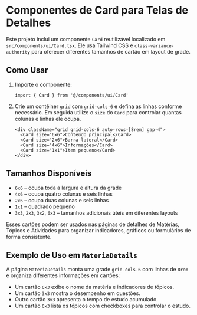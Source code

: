 # Componentes de Card para Telas de Detalhes

Este projeto inclui um componente `Card` reutilizável localizado em `src/components/ui/Card.tsx`.
Ele usa Tailwind CSS e `class-variance-authority` para oferecer diferentes tamanhos de cartão em
layout de grade.

## Como Usar

1. Importe o componente:
   ```tsx
   import { Card } from '@/components/ui/Card'
   ```
2. Crie um contêiner `grid` com `grid-cols-6` e defina as linhas conforme necessário. Em seguida
   utilize o `size` do `Card` para controlar quantas colunas e linhas ele ocupa.
   ```tsx
   <div className="grid grid-cols-6 auto-rows-[8rem] gap-4">
     <Card size="6x6">Conteúdo principal</Card>
     <Card size="2x6">Barra lateral</Card>
     <Card size="4x6">Informações</Card>
     <Card size="1x1">Item pequeno</Card>
   </div>
   ```

## Tamanhos Disponíveis

- `6x6` – ocupa toda a largura e altura da grade
- `4x6` – ocupa quatro colunas e seis linhas
- `2x6` – ocupa duas colunas e seis linhas
- `1x1` – quadrado pequeno
- `3x3`, `2x3`, `3x2`, `6x3` – tamanhos adicionais úteis em diferentes layouts

Esses cartões podem ser usados nas páginas de detalhes de Matérias, Tópicos e Atividades para
organizar indicadores, gráficos ou formulários de forma consistente.

## Exemplo de Uso em `MateriaDetails`

A página `MateriaDetails` monta uma grade `grid-cols-6` com linhas de `8rem` e organiza diferentes informações em cartões:

- Um cartão `6x3` exibe o nome da matéria e indicadores de tópicos.
- Um cartão `3x3` mostra o desempenho em questões.
- Outro cartão `3x3` apresenta o tempo de estudo acumulado.
- Um cartão `6x3` lista os tópicos com checkboxes para controlar o estudo.
